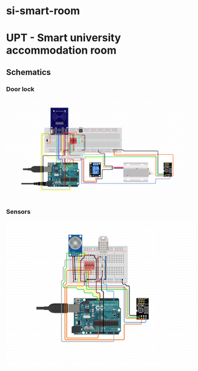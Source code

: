# si-smart-room
# UPT - Smart university accommodation room

## Schematics

### Door lock
![Door lock](schematics/lock.png)

### Sensors
![Sensors](schematics/temperature.png)
